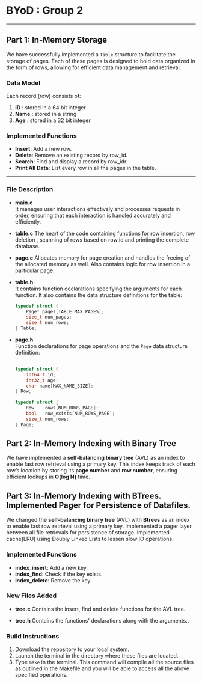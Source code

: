 # BYoD : Group 2
---
## Part 1: In-Memory Storage
We have successfully implemented a `Table` structure to facilitate the storage of pages. Each of these pages is designed to hold data organized in the form of rows, allowing for efficient data management and retrieval.
### Data Model
Each record (row) consists of:
1. **ID** : stored in a 64 bit integer  
2. **Name** : stored in a string
3. **Age** : stored in a 32 bit integer
### Implemented Functions
- **Insert**: Add a new row.  
- **Delete**: Remove an existing record by row_id.  
- **Search**: Find and display a record by row_idr.  
- **Print All Data**: List every row in all the pages in the table.
---
### File Description
- **main.c**  
  It manages user interactions effectively and processes requests in order, ensuring that each interaction is handled accurately and efficiently.

- **table.c** 
 The heart of the code containing functions for row insertion, row deletion , scanning of rows based on row id and printing the complete database.

- **page.c** 
 Allocates memory for page creation and handles the freeing of the allocated memory as well. Also contains logic for row insertion in a particular page.

- **table.h**  
  It contains function declarations specifying the arguments for each function. It also contains the data structure definitions for the table:
  ```c
  typedef struct {
      Page* pages[TABLE_MAX_PAGES];
      size_t num_pages;
      size_t num_rows;
  } Table;
- **page.h**  
  Function declarations for page operations and the `Page` data structure definition:
  ```c
 
  typedef struct {
      int64_t id;
      int32_t age;
      char name[MAX_NAME_SIZE];
  } Row;

  typedef struct {
      Row    rows[NUM_ROWS_PAGE];
      bool   row_exists[NUM_ROWS_PAGE];
      size_t num_rows;  
  } Page;

## Part 2: In-Memory Indexing with Binary Tree
We have implemented a **self-balancing binary tree** (AVL) as an index to enable fast row retrieval using a primary key.  This index keeps track of each row’s location by storing its **page number** and **row number**, ensuring efficient lookups in **O(log N)** time.

## Part 3: In-Memory Indexing with BTrees. Implemented Pager for Persistence of Datafiles.
We changed the **self-balancing binary tree** (AVL) with **Btrees** as an index to enable fast row retrieval using a primary key. Implemented a pager layer between all file retrievals for persistence of storage. Implemented cache(LRU) using Doubly Linked Lists to lessen slow IO operations.

### Implemented Functions
- **index_insert**: Add a new key.  
- **index_find**: Check if the key exists.  
- **index_delete**: Remove the key. 

### New Files Added
- **tree.c**
  Contains the insert, find and delete functions for the AVL tree.

- **tree.h** 
  Contains the functions' declarations along with the arguments..



### Build Instructions

1. Download the repository to your local system.
2. Launch the terminal in the directory where these files are located.
3. Type `make` in the terminal. This command will compile all the source files as outlined in the Makefile and you will be able to access all the above specified operations.

